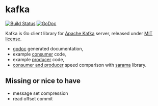 kafka
=====

[![Build Status](https://travis-ci.org/optiopay/kafka.svg?branch=master)](https://travis-ci.org/optiopay/kafka)
[![GoDoc](https://godoc.org/github.com/optiopay/kafka?status.png)](https://godoc.org/github.com/optiopay/kafka)

Kafka is Go client library for [Apache Kafka](https://kafka.apache.org/)
server, released under [MIT license](LICENSE]).

* [godoc](https://godoc.org/github.com/optiopay/kafka) generated documentation,
* example [consumer](http://godoc.org/github.com/optiopay/kafka#example-Consumer) code,
* example [producer](http://godoc.org/github.com/optiopay/kafka#example-Producer) code,
* [consumer and producer](https://github.com/optiopay/kafka-libs-test) speed
  comparison with [sarama](https://github.com/Shopify/sarama) library.


Missing or nice to have
-----------------------

* message set compression
* read offset commit
